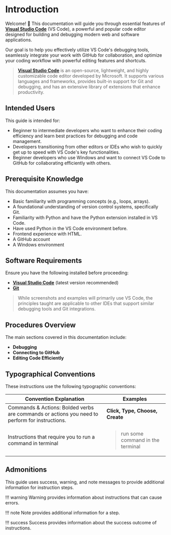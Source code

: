 # Introduction

Welcome! 👋 This documentation will guide you through essential features of [**Visual Studio Code**](https://code.visualstudio.com/) (VS Code), a powerful and popular code editor designed for building and debugging modern web and software applications.

Our goal is to help you effectively utilize VS Code's debugging tools, seamlessly integrate your work with GitHub for collaboration, and optimize your coding workflow with powerful editing features and shortcuts.

> [**Visual Studio Code**](https://code.visualstudio.com/) is an open-source, lightweight, and highly customizable code editor developed by Microsoft. It supports various languages and frameworks, provides built-in support for Git and debugging, and has an extensive library of extensions that enhance productivity.

## Intended Users

This guide is intended for:

- Beginner to intermediate developers who want to enhance their coding efficiency and learn best practices for debugging and code management.
- Developers transitioning from other editors or IDEs who wish to quickly get up to speed with VS Code's key functionalities.
- Beginner developers who use Windows and want to connect VS Code to GitHub for collaborating efficiently with others.

## Prerequisite Knowledge

This documentation assumes you have:

- Basic familiarity with programming concepts (e.g., loops, arrays).
- A foundational understanding of version control systems, specifically Git.
- Familiarity with Python and have the Python extension installed in VS Code.
- Have used Python in the VS Code environment before.
- Frontend experience with HTML.
- A GitHub account
- A Windows environment

## Software Requirements

Ensure you have the following installed before proceeding:

- [**Visual Studio Code**](https://code.visualstudio.com/download) (latest version recommended)
- [**Git**](https://git-scm.com/downloads)

> While screenshots and examples will primarily use VS Code, the principles taught are applicable to other IDEs that support similar debugging tools and Git integrations.

## Procedures Overview

The main sections covered in this documentation include:

- **Debugging**
- **Connecting to GitHub**
- **Editing Code Efficiently**

## Typographical Conventions

These instructions use the following typographic conventions:
<br>

| **Convention Explanation** | **Examples** |
|------------------------------|----------------|
|Commands & Actions: Bolded verbs are commands or actions you need to perform for instructions.|**Click, Type, Choose, Create**|
|Instructions that require you to run a command in terminal| <blockquote>run some command in the terminal |


## Admonitions
This guide uses success, warning, and note messages to provide additional information for instruction steps.

!!! warning
    Warning provides information about instructions that can cause errors.

!!! note
    Note provides additional information for a step.

!!! success
    Success provides information about the success outcome of instructions.

